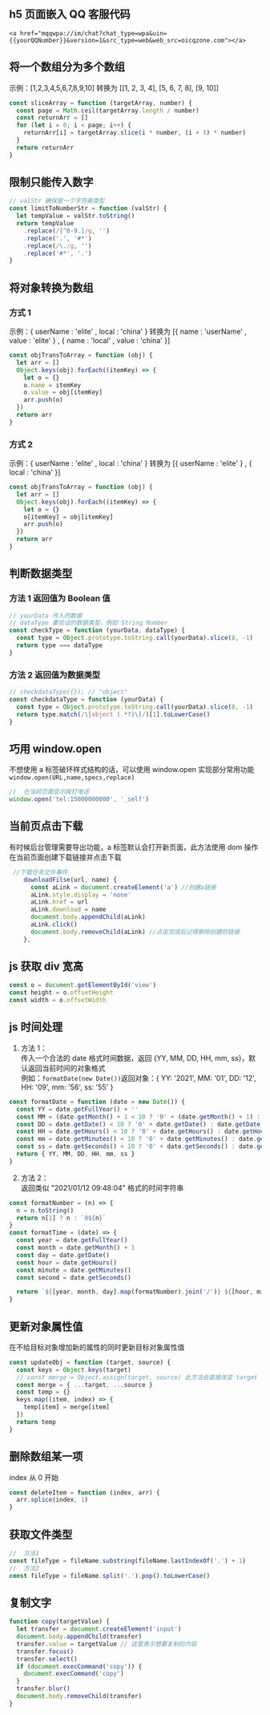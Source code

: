 ## h5 页面嵌入 QQ 客服代码

```markup
<a href="mqqwpa://im/chat?chat_type=wpa&uin={{yourQQNumber}}&version=1&src_type=web&web_src=oicqzone.com"></a>
```

## 将一个数组分为多个数组

示例：[1,2,3,4,5,6,7,8,9,10] 转换为 [[1, 2, 3, 4], [5, 6, 7, 8], [9, 10]]

```javascript
const sliceArray = function (targetArray, number) {
  const page = Math.ceil(targetArray.length / number)
  const returnArr = []
  for (let i = 0; i < page; i++) {
    returnArr[i] = targetArray.slice(i * number, (i + 1) * number)
  }
  return returnArr
}
```

## 限制只能传入数字

```javascript
// valStr 确保是一个字符串类型
const limitToNumberStr = function (valStr) {
  let tempValue = valStr.toString()
  return tempValue
    .replace(/[^0-9.]/g, '')
    .replace('.', '#*')
    .replace(/\./g, '')
    .replace('#*', '.')
}
```

## 将对象转换为数组

### 方式 1

示例：{ userName : 'elite' , local : 'china' } 转换为 [{ name : 'userName' , value : 'elite' } , { name : 'local' ,
value : 'china' }]

```javascript
const objTransToArray = function (obj) {
  let arr = []
  Object.keys(obj).forEach((itemKey) => {
    let o = {}
    o.name = itemKey
    o.value = obj[itemKey]
    arr.push(o)
  })
  return arr
}
```

### 方式 2

示例：{ userName : 'elite' , local : 'china' } 转换为 [{ userName : 'elite' } , { local : 'china' }]

```javascript
const objTransToArray = function (obj) {
  let arr = []
  Object.keys(obj).forEach((itemKey) => {
    let o = {}
    o[itemKey] = obj[itemKey]
    arr.push(o)
  })
  return arr
}
```

## 判断数据类型

### 方法 1 返回值为 Boolean 值

```javascript
// yourData 传入的数据
// dataType 要验证的数据类型，例如 String Number
const checkType = function (yourData, dataType) {
  const type = Object.prototype.toString.call(yourData).slice(8, -1)
  return type === dataType
}
```

### 方法 2 返回值为数据类型

```javascript
// checkdataType({}); // "object"
const checkdataType = function (yourData) {
  const type = Object.prototype.toString.call(yourData).slice(8, -1)
  return type.match(/\[object (.*?)\]/)[1].toLowerCase()
}
```

## 巧用 window.open

不想使用 a 标签破环样式结构的话，可以使用 window.open 实现部分常用功能  
`window.open(URL,name,specs,replace)`

```js
//  在当前页面显示拨打电话
window.open('tel:15000000000', '_self')
```

## 当前页点击下载

有时候后台管理需要导出功能，a 标签默认会打开新页面，此方法使用 dom 操作在当前页面创建下载链接并点击下载

```js
 //下载任务文件事件
    downloadFilse(url, name) {
      const aLink = document.createElement('a') //创建a链接
      aLink.style.display = 'none'
      aLink.href = url
      aLink.download = name
      document.body.appendChild(aLink)
      aLink.click()
      document.body.removeChild(aLink) //点击完成后记得删除创建的链接
    },
```

## js 获取 div 宽高

```js
const o = document.getElementById('view')
const height = o.offsetHeight
const width = o.offsetWidth
```

## js 时间处理

1. 方法 1：  
   传入一个合法的 date 格式时间数据，返回 {YY, MM, DD, HH, mm, ss}，默认返回当前时间的对象格式  
   例如：`formatDate(new Date())`返回对象：{ YY: '2021', MM: '01', DD: '12', HH: '09', mm: '56', ss: '55' }

```js
const formatDate = function (date = new Date()) {
  const YY = date.getFullYear() + ''
  const MM = (date.getMonth() + 1 < 10 ? '0' + (date.getMonth() + 1) : date.getMonth() + 1) + ''
  const DD = date.getDate() < 10 ? '0' + date.getDate() : date.getDate() + ''
  const HH = date.getHours() < 10 ? '0' + date.getHours() : date.getHours() + ''
  const mm = date.getMinutes() < 10 ? '0' + date.getMinutes() : date.getMinutes() + ''
  const ss = date.getSeconds() < 10 ? '0' + date.getSeconds() : date.getSeconds() + ''
  return { YY, MM, DD, HH, mm, ss }
}
```

2. 方法 2：  
   返回类似 "2021/01/12 09:48:04" 格式的时间字符串

```js
const formatNumber = (n) => {
  n = n.toString()
  return n[1] ? n : `0${n}`
}
const formatTime = (date) => {
  const year = date.getFullYear()
  const month = date.getMonth() + 1
  const day = date.getDate()
  const hour = date.getHours()
  const minute = date.getMinutes()
  const second = date.getSeconds()

  return `${[year, month, day].map(formatNumber).join('/')} ${[hour, minute, second].map(formatNumber).join(':')}`
}
```

## 更新对象属性值

在不给目标对象增加新的属性的同时更新目标对象属性值

```js
const updateObj = function (target, source) {
  const keys = Object.keys(target)
  // const merge = Object.assign(target, source) 此方法会直接改变 target 对象
  const merge = { ...target, ...source }
  const temp = {}
  keys.map((item, index) => {
    temp[item] = merge[item]
  })
  return temp
}
```

## 删除数组某一项

index 从 0 开始

```js
const deleteItem = function (index, arr) {
  arr.splice(index, 1)
}
```

## 获取文件类型

```js
//  方法1
const fileType = fileName.substring(fileName.lastIndexOf('.') + 1)
//  方法2
const fileType = fileName.split('.').pop().toLowerCase()
```

## 复制文字

```js
function copy(targetValue) {
  let transfer = document.createElement('input')
  document.body.appendChild(transfer)
  transfer.value = targetValue // 这里表示想要复制的内容
  transfer.focus()
  transfer.select()
  if (document.execCommand('copy')) {
    document.execCommand('copy')
  }
  transfer.blur()
  document.body.removeChild(transfer)
}
```
